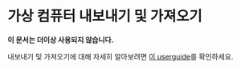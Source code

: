# 가상 컴퓨터 내보내기 및 가져오기

**이 문서는 더이상 사용되지 않습니다.**

내보내기 및 가져오기에 대해 자세히 알아보려면 [이 userguide](../user_guide/export_import.md)를 확인하세요.




